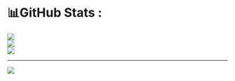 # 📊GitHub Stats :
![](https://github-readme-stats.vercel.app/api?username=thinhabc01&theme=radical&hide_border=false&include_all_commits=false&count_private=false)<br/>
![](https://github-readme-streak-stats.herokuapp.com/?user=thinhabc01&theme=radical&hide_border=false)<br/>
![](https://github-readme-stats.vercel.app/api/top-langs/?username=thinhabc01&theme=radical&hide_border=false&include_all_commits=false&count_private=false&layout=compact)

---
[![](https://visitcount.itsvg.in/api?id=thinhabc01&icon=0&color=0)](https://visitcount.itsvg.in)
